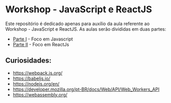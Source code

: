 # Workshop - JavaScript e ReactJS
Este repositório é dedicado apenas para auxílio da aula referente ao Workshop - JavaScript e ReactJS. As aulas serão divididas em duas partes:

* [Parte I][1] - Foco em Javascript
* [Parte II][2] - Foco em ReactJs

[1]: /parte%201/README.md
[2]: /parte%202/README.md

## Curiosidades:

- https://webpack.js.org/
- https://babeljs.io/
- https://nodejs.org/en/
- https://developer.mozilla.org/pt-BR/docs/Web/API/Web_Workers_API
- https://webassembly.org/
